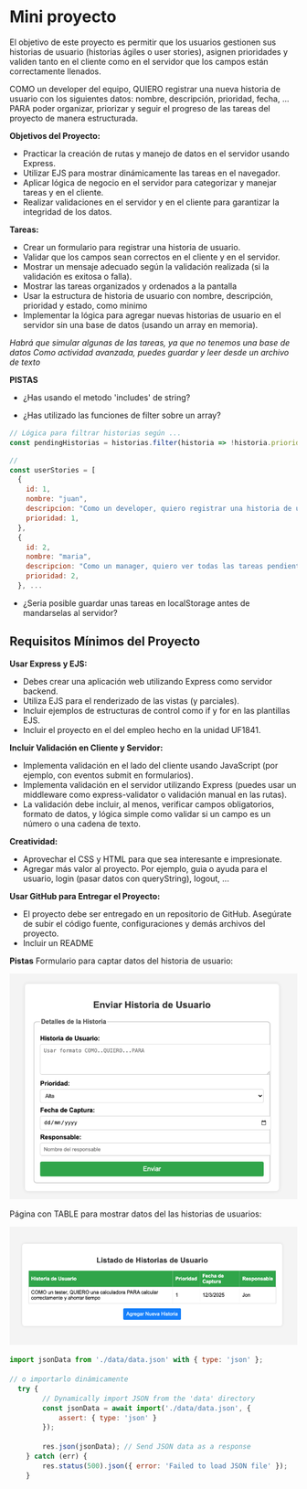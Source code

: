 # Mini proyecto
El objetivo de este proyecto es permitir que los usuarios gestionen sus historias de usuario (historias ágiles o user stories), asignen prioridades y validen tanto en el cliente como en el servidor que los campos están correctamente llenados. 

COMO un developer del equipo,
QUIERO registrar una nueva historia de usuario con los siguientes datos: nombre, descripción, prioridad, fecha, ...
PARA poder organizar, priorizar y seguir el progreso de las tareas del proyecto de manera estructurada.



**Objetivos del Proyecto:**
- Practicar la creación de rutas y manejo de datos en el servidor usando Express.
- Utilizar EJS para mostrar dinámicamente las tareas en el navegador.
- Aplicar lógica de negocio en el servidor para categorizar y manejar tareas y en el cliente.
- Realizar validaciones en el servidor y en el cliente para garantizar la integridad de los datos.


**Tareas:**
- Crear un formulario para registrar una historia de usuario.
- Validar que los campos sean correctos en el cliente y en el servidor.
- Mostrar un mensaje adecuado según la validación realizada (si la validación es exitosa o falla).
- Mostrar las tareas organizados y ordenados a la pantalla
- Usar la estructura de historia de usuario con nombre, descripción, prioridad y estado, como minimo
- Implementar la lógica para agregar nuevas historias de usuario en el servidor sin una base de datos (usando un array en memoria).

*Habrá que simular algunas de las tareas, ya que no tenemos una base de datos*
*Como actividad avanzada, puedes guardar y leer desde un archivo de texto*

**PISTAS**

- ¿Has usando el metodo 'includes' de string?

- ¿Has utilizado las funciones de filter sobre un array?

```javascript
// Lógica para filtrar historias según ...
const pendingHistorias = historias.filter(historia => !historia.prioridad);
```

```javascript
// 
const userStories = [
  {
    id: 1,
    nombre: "juan",
    descripcion: "Como un developer, quiero registrar una historia de usuario para organizar las tareas del proyecto.",
    prioridad: 1,
  },
  {
    id: 2,
    nombre: "maria",
    descripcion: "Como un manager, quiero ver todas las tareas pendientes para asignarlas a los miembros del equipo.",
    prioridad: 2,
  }, ...
```

- ¿Seria posible guardar unas tareas en localStorage antes de mandarselas al servidor?


## Requisitos Mínimos del Proyecto
**Usar Express y EJS:**
- Debes crear una aplicación web utilizando Express como servidor backend.
- Utiliza EJS para el renderizado de las vistas (y parciales).
- Incluir ejemplos de estructuras de control como if y for en las plantillas EJS.
- Incluir el proyecto en el del empleo hecho en la unidad UF1841.


**Incluir Validación en Cliente y Servidor:**

- Implementa validación en el lado del cliente usando JavaScript (por ejemplo, con eventos submit en formularios).
- Implementa validación en el servidor utilizando Express (puedes usar un middleware como express-validator o validación manual en las rutas).
- La validación debe incluir, al menos, verificar campos obligatorios, formato de datos, y lógica simple como validar si un campo es un número o una cadena de texto.

**Creatividad:**

- Aprovechar el CSS y HTML para que sea interesante e impresionate.
- Agregar más valor al proyecto. Por ejemplo, guia o ayuda para el usuario, login (pasar datos con queryString), logout, ...

**Usar GitHub para Entregar el Proyecto:**

- El proyecto debe ser entregado en un repositorio de GitHub.
Asegúrate de subir el código fuente, configuraciones y demás archivos del proyecto.
- Incluir un README

**Pistas**
Formulario para captar datos del historia de usuario:

![Input Form](../../x-assets/UF1842/express.project.form.png)

Página con TABLE para mostrar datos del las historias de usuarios:

![Input Form](../../x-assets/UF1842/express.project.view.png)

```javascript
import jsonData from './data/data.json' with { type: 'json' };

// o importarlo dinámicamente
  try {
        // Dynamically import JSON from the 'data' directory
        const jsonData = await import('./data/data.json', {
            assert: { type: 'json' }
        });

        res.json(jsonData); // Send JSON data as a response
    } catch (err) {
        res.status(500).json({ error: 'Failed to load JSON file' });
    }
```
